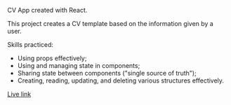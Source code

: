 CV App created with React.

This project creates a CV template based on the information given by a user.

Skills practiced:

- Using props effectively;
- Using and managing state in components;
- Sharing state between components ("single source of truth");
- Creating, reading, updating, and deleting various structures effectively.

[Live link](https://cv-app-royal.netlify.app/)
